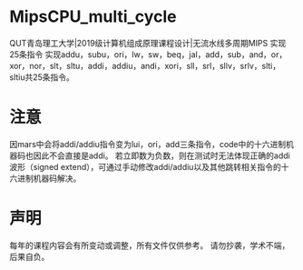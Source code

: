 # MipsCPU_multi_cycle
QUT青岛理工大学|2019级计算机组成原理课程设计|无流水线多周期MIPS
实现25条指令
实现addu，subu，ori，lw，sw，beq，jal，add，sub，and，or，xor，nor，slt，sltu，addi，addiu，andi，xori，sll，srl，sllv，srlv，slti，sltiu共25条指令。

# 注意
因mars中会将addi/addiu指令变为lui，ori，add三条指令，code中的十六进制机器码也因此不会直接是addi。
若立即数为负数，则在测试时无法体现正确的addi波形（signed extend），可通过手动修改addi/addiu以及其他跳转相关指令的十六进制机器码解决。

# 声明
每年的课程内容会有所变动或调整，所有文件仅供参考。
请勿抄袭，学术不端，后果自负。
